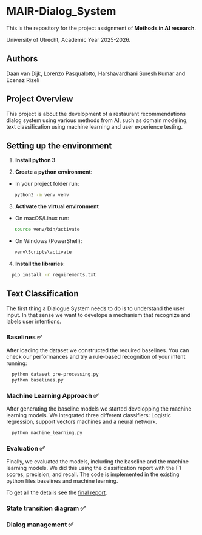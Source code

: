 # MAIR-Dialog_System
This is the repository for the project assignment of **Methods in AI research**.

University of Utrecht, Academic Year 2025-2026.


## Authors

Daan van Dijk,	Lorenzo Pasqualotto, Harshavardhani Suresh Kumar and Ecenaz Rizeli

## Project Overview

This project is about the development of a restaurant recommendations dialog system using various methods from AI, such as domain modeling, text classification using machine learning and user experience testing. 

## Setting up the environment

1. **Install python 3**

2. **Create a python environment**:

- In your project folder run:
 ```bash
    python3 -m venv venv
```
3. **Activate the virtual environment**

- On macOS/Linux run:
 ```bash
    source venv/bin/activate
 ```
- On Windows (PowerShell):
 ```bash
    venv\Scripts\activate
 ```

4. **Install the libraries**:
 ```bash
   pip install -r requirements.txt
 ```


## Text Classification

The first thing a Dialogue System needs to do is to understand the user input.
In that sense we want to develope a mechanism that recognize and labels user intentions.

### Baselines ✅
After loading the dataset we constructed the required baselines.
You can check our performances and try a rule-based recognition of your intent running:
 ```bash
   python dataset_pre-processing.py
   python baselines.py
 ```

### Machine Learning Approach ✅
After generating the baseline models we started developping the machine learning models. We integrated three different classifiers: Logistic regression, support vectors machines and a neural network. 
 ```bash
   python machine_learning.py
 ```

### Evaluation ✅
Finally, we evaluated the models, including the baseline and the machine learning models. We did this using the classification report with the F1 scores, precision, and recall. The code is implemented in the existing python files baselines and machine learning.

To get all the details see the [final report](OVERVIEW.md).

### State transition diagram ✅

### Dialog management ✅

